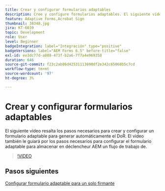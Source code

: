 ```yaml
---
title: Crear y configurar formularios adaptables
description: Cree y configure formularios adaptables. El siguiente vídeo resalta los pasos necesarios para crear y configurar un formulario adaptable para generar automáticamente el DoR. El vídeo también le guiará por los pasos necesarios para configurar el formulario adaptable para almacenar en déclencheur AEM un flujo de trabajo de.
feature: Adaptive Forms,Acrobat Sign
thumbnail: 38348.jpg
jira: KT-6039
topic: Development
role: User
level: Beginner
badgeIntegration: label="Integración" type="positive"
badgeVersions: label="AEM Forms 6.5" before-title="false"
exl-id: ee3dc77d-a888-473f-b2a6-7f7a4e969358
duration: 646
source-git-commit: f23c2ab86d42531113690df2e342c65060b5c7cd
workflow-type: tm+mt
source-wordcount: '97'
ht-degree: 3%

---
```


# Crear y configurar formularios adaptables

El siguiente vídeo resalta los pasos necesarios para crear y configurar un formulario adaptable para generar automáticamente el DoR. El vídeo también le guiará por los pasos necesarios para configurar el formulario adaptable para almacenar en déclencheur AEM un flujo de trabajo de.

>[!VIDEO](https://video.tv.adobe.com/v/38348?quality=12&learn=on)

## Pasos siguientes

[Configurar formulario adaptable para un solo firmante](./configure-adaptive-form-for-single-signer.md)